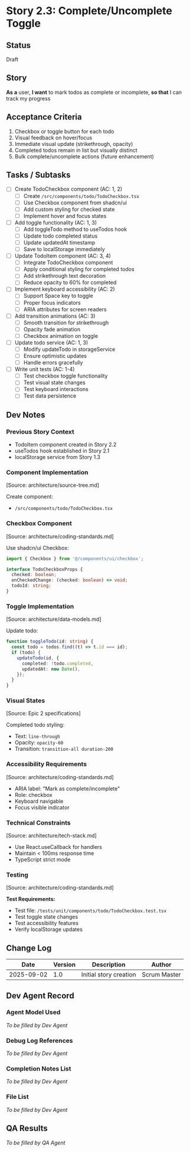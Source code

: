 # Story 2.3: Complete/Uncomplete Toggle

## Status

Draft

## Story

**As a** user,
**I want** to mark todos as complete or incomplete,
**so that** I can track my progress

## Acceptance Criteria

1. Checkbox or toggle button for each todo
2. Visual feedback on hover/focus
3. Immediate visual update (strikethrough, opacity)
4. Completed todos remain in list but visually distinct
5. Bulk complete/uncomplete actions (future enhancement)

## Tasks / Subtasks

- [ ] Create TodoCheckbox component (AC: 1, 2)
  - [ ] Create `/src/components/todo/TodoCheckbox.tsx`
  - [ ] Use Checkbox component from shadcn/ui
  - [ ] Add custom styling for checked state
  - [ ] Implement hover and focus states
- [ ] Add toggle functionality (AC: 1, 3)
  - [ ] Add toggleTodo method to useTodos hook
  - [ ] Update todo completed status
  - [ ] Update updatedAt timestamp
  - [ ] Save to localStorage immediately
- [ ] Update TodoItem component (AC: 3, 4)
  - [ ] Integrate TodoCheckbox component
  - [ ] Apply conditional styling for completed todos
  - [ ] Add strikethrough text decoration
  - [ ] Reduce opacity to 60% for completed
- [ ] Implement keyboard accessibility (AC: 2)
  - [ ] Support Space key to toggle
  - [ ] Proper focus indicators
  - [ ] ARIA attributes for screen readers
- [ ] Add transition animations (AC: 3)
  - [ ] Smooth transition for strikethrough
  - [ ] Opacity fade animation
  - [ ] Checkbox animation on toggle
- [ ] Update todo service (AC: 1, 3)
  - [ ] Modify updateTodo in storageService
  - [ ] Ensure optimistic updates
  - [ ] Handle errors gracefully
- [ ] Write unit tests (AC: 1-4)
  - [ ] Test checkbox toggle functionality
  - [ ] Test visual state changes
  - [ ] Test keyboard interactions
  - [ ] Test data persistence

## Dev Notes

### Previous Story Context

- TodoItem component created in Story 2.2
- useTodos hook established in Story 2.1
- localStorage service from Story 1.3

### Component Implementation

[Source: architecture/source-tree.md]

Create component:

- `/src/components/todo/TodoCheckbox.tsx`

### Checkbox Component

[Source: architecture/coding-standards.md]

Use shadcn/ui Checkbox:

```typescript
import { Checkbox } from '@/components/ui/checkbox';

interface TodoCheckboxProps {
  checked: boolean;
  onCheckedChange: (checked: boolean) => void;
  todoId: string;
}
```

### Toggle Implementation

[Source: architecture/data-models.md]

Update todo:

```typescript
function toggleTodo(id: string) {
  const todo = todos.find((t) => t.id === id);
  if (todo) {
    updateTodo(id, {
      completed: !todo.completed,
      updatedAt: new Date(),
    });
  }
}
```

### Visual States

[Source: Epic 2 specifications]

Completed todo styling:

- Text: `line-through`
- Opacity: `opacity-60`
- Transition: `transition-all duration-200`

### Accessibility Requirements

[Source: architecture/coding-standards.md]

- ARIA label: "Mark as complete/incomplete"
- Role: checkbox
- Keyboard navigable
- Focus visible indicator

### Technical Constraints

[Source: architecture/tech-stack.md]

- Use React.useCallback for handlers
- Maintain < 100ms response time
- TypeScript strict mode

### Testing

[Source: architecture/coding-standards.md]

**Test Requirements:**

- Test file: `/tests/unit/components/todo/TodoCheckbox.test.tsx`
- Test toggle state changes
- Test accessibility features
- Verify localStorage updates

## Change Log

| Date       | Version | Description            | Author       |
| ---------- | ------- | ---------------------- | ------------ |
| 2025-09-02 | 1.0     | Initial story creation | Scrum Master |

## Dev Agent Record

### Agent Model Used

_To be filled by Dev Agent_

### Debug Log References

_To be filled by Dev Agent_

### Completion Notes List

_To be filled by Dev Agent_

### File List

_To be filled by Dev Agent_

## QA Results

_To be filled by QA Agent_
